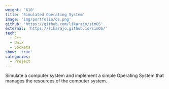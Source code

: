 ```yaml
---
weight: '610'
title: 'Simulated Operating System'
image: 'img/portfolio/os.png'
github: 'https://github.com/likarajo/simOS'
external: 'https://likarajo.github.io/simOS/'
tech:
  - C++
  - Unix
  - Sockets
show: 'true'
categories:
  - Project
---
```


Simulate a computer system and implement a simple Operating System that manages the resources of the computer system.
